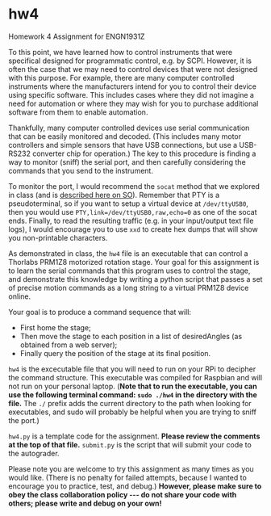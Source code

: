 # hw4
Homework 4 Assignment for ENGN1931Z

To this point, we have learned how to control instruments that were specifical designed for programmatic control, e.g. by SCPI. However, it is often the case that we may need to control devices that were not designed with this purpose. For example, there are many computer controlled instruments where the manufacturers intend for you to control their device using specific software. This includes cases where they did not imagine a need for automation or where they may wish for you to purchase additional software from them to enable automation.

Thankfully, many computer controlled devices use serial communication that can be easily monitored and decoded. (This includes many motor controllers and simple sensors that have USB connections, but use a USB-RS232 converter chip for operation.) The key to this procedure is finding a way to monitor (sniff) the serial port, and then carefully considering the commands that you send to the instrument. 

To monitor the port, I would recommend the `socat` method that we explored in class (and is [described here on SO](http://unix.stackexchange.com/a/225904/192231)). Remember that PTY is a pseudoterminal, so if you want to setup a virtual device at `/dev/ttyUSB0`, then you would use `PTY,link=/dev/ttyUSB0,raw,echo=0` as one of the socat ends. Finally, to read the resulting traffic (e.g. in your input/output text file logs), I would encourage you to use `xxd` to create hex dumps that will show you non-printable characters.

As demonstrated in class, the `hw4` file is an executable that can control a Thorlabs PRM1Z8 motorized rotation stage. Your goal for this assignment is to learn the serial commands that this program uses to control the stage, and demonstrate this knowledge by writing a python script that passes a set of precise motion commands as a long string to a virtual PRM1Z8 device online.  

Your goal is to produce a command sequence that will:
 - First home the stage;
 - Then move the stage to each position in a list of desiredAngles (as obtained from a web server);
 - Finally query the position of the stage at its final position.

`hw4` is the excecutable file that you will need to run on your RPi to decipher the command structure.  This executable was compiled for Raspbian and will not run on your personal laptop. (**Note that to run the executable, you can use the following terminal command: `sudo ./hw4` in the directory with the file.** The `./` prefix adds the current directory to the path when looking for executables, and sudo will probably be helpful when you are trying to sniff the port.) 

`hw4.py` is a template code for the assignment. **Please review the comments at the top of that file.**  `submit.py` is the script that will submit your code to the autograder.

Please note you are welcome to try this assignment as many times as you would like. (There is no penalty for failed attempts, because I wanted to encourage you to practice, test, and debug.) **However, please make sure to obey the class collaboration policy --- do not share your code with others; please write and debug on your own!**

